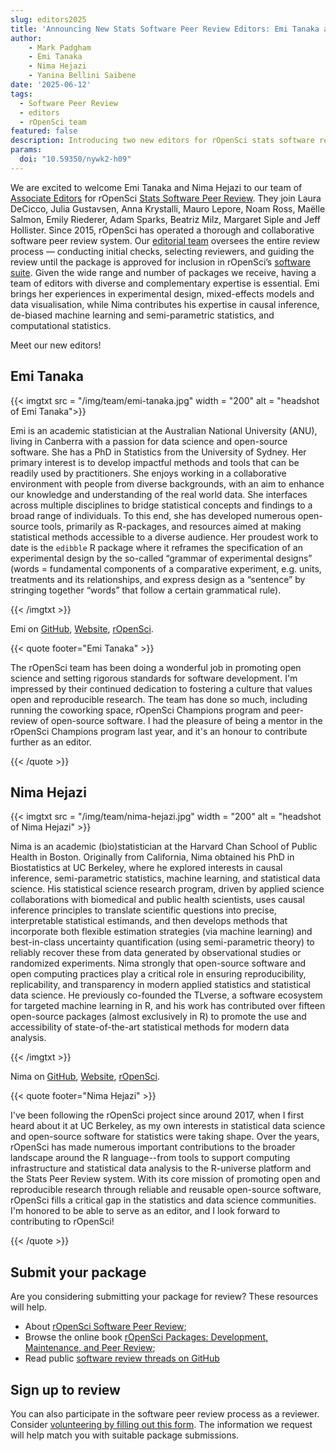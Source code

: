 ```yaml
---
slug: editors2025
title: 'Announcing New Stats Software Peer Review Editors: Emi Tanaka and Nima Hejazi'
author:
    - Mark Padgham
    - Emi Tanaka
    - Nima Hejazi
    - Yanina Bellini Saibene
date: '2025-06-12'
tags:
  - Software Peer Review
  - editors
  - rOpenSci team
featured: false
description: Introducing two new editors for rOpenSci stats software review
params:
  doi: "10.59350/nywk2-h09"
---
```

We are excited to welcome Emi Tanaka and Nima Hejazi to our team of [Associate Editors](/software-review/#editors) for rOpenSci [Stats Software Peer Review](/software-review/).
They join Laura DeCicco, Julia Gustavsen, Anna Krystalli, Mauro Lepore, Noam Ross, Maëlle Salmon, Emily Riederer, Adam Sparks, Beatriz Milz, Margaret Siple and Jeff Hollister.
Since 2015, rOpenSci has operated a thorough and collaborative software peer review system.
Our [editorial team](https://devguide.ropensci.org/editorguide.html) oversees the entire review process — conducting initial checks, selecting reviewers, and guiding the review until the package is approved for inclusion in rOpenSci’s [software suite](https://ropensci.org/packages/).
Given the wide range and number of packages we receive, having a team of editors with diverse and complementary expertise is essential.
Emi brings her experiences in experimental design, mixed-effects models and data visualisation, while Nima contributes his expertise in causal inference, de-biased machine learning and semi-parametric statistics, and computational statistics.

Meet our new editors!

## Emi Tanaka

{{< imgtxt src = "/img/team/emi-tanaka.jpg" width = "200" alt = "headshot of Emi Tanaka">}}

Emi is an academic statistician at the Australian National University (ANU), living in Canberra with a passion for data science and open-source software.
She has a PhD in Statistics from the University of Sydney. Her primary interest is to develop impactful methods and tools that can be readily used by practitioners. She enjoys working in a collaborative environment with people from diverse backgrounds, with an aim to enhance our knowledge and understanding of the real world data. She interfaces across multiple disciplines to bridge statistical concepts and findings to a broad range of individuals. To this end, she has developed numerous open-source tools, primarily as R-packages, and resources aimed at making statistical methods accessible to a diverse audience. Her proudest work to date is the `edibble` R package where it reframes the specification of an experimental design by the so-called “grammar of experimental designs” (words = fundamental components of a comparative experiment, e.g. units, treatments and its relationships, and express design as a “sentence” by stringing together “words” that follow a certain grammatical rule).

{{< /imgtxt >}}

Emi on [GitHub](), [Website](), [rOpenSci](/author/emi-tanaka/).

{{< quote footer="Emi Tanaka" >}}

The rOpenSci team has been doing a wonderful job in promoting open science and setting rigorous standards for software development. I'm impressed by their continued dedication to fostering a culture that values open and reproducible research. The team has done so much, including running the coworking space, rOpenSci Champions program and peer-review of open-source software. I had the pleasure of being a mentor in the rOpenSci Champions program last year, and it's an honour to contribute further as an editor.

{{< /quote >}}

## Nima Hejazi

{{< imgtxt src = "/img/team/nima-hejazi.jpg" width = "200" alt = "headshot of Nima Hejazi" >}}

Nima is an academic (bio)statistician at the Harvard Chan School of Public
Health in Boston. Originally from California, Nima obtained his PhD in
Biostatistics at UC Berkeley, where he explored interests in causal inference,
semi-parametric statistics, machine learning, and statistical data science. His
statistical science research program, driven by applied science collaborations
with biomedical and public health scientists, uses causal inference principles
to translate scientific questions into precise, interpretable statistical
estimands, and then develops methods that incorporate both flexible estimation
strategies (via machine learning) and best-in-class uncertainty quantification
(using semi-parametric theory) to reliably recover these from data generated by
observational studies or randomized experiments. Nima strongly that open-source
software and open computing practices play a critical role in ensuring
reproducibility, replicability, and transparency in modern applied statistics
and statistical data science. He previously co-founded the TLverse, a software
ecosystem for targeted machine learning in R, and his work has contributed over
fifteen open-source packages (almost exclusively in R) to promote the use and
accessibility of state-of-the-art statistical methods for modern data analysis.

{{< /imgtxt >}}

Nima on [GitHub](https://github.com/nhejazi), [Website](https://nimahejazi.org), [rOpenSci](/author/nima-hejazi/).

{{< quote footer="Nima Hejazi" >}}

I've been following the rOpenSci project since around 2017, when I first heard
about it at UC Berkeley, as my own interests in statistical data science and
open-source software for statistics were taking shape. Over the years, rOpenSci
has made numerous important contributions to the broader landscape around the R
language--from tools to support computing infrastructure and statistical data
analysis to the R-universe platform and the Stats Peer Review system. With its
core mission of promoting open and reproducible research through reliable and
reusable open-source software, rOpenSci fills a critical gap in the statistics
and data science communities. I'm honored to be able to serve as an editor, and
I look forward to contributing to rOpenSci!

{{< /quote >}}

## Submit your package

Are you considering submitting your package for review? These resources will help.

- About [rOpenSci Software Peer Review](/software-review/);
- Browse the online book [rOpenSci Packages: Development, Maintenance, and Peer Review](https://devguide.ropensci.org/);
- Read public [software review threads on GitHub](https://github.com/ropensci/software-review/issues)

## Sign up to review

You can also participate in the software peer review process as a reviewer. Consider [volunteering by filling out this form](https://airtable.com/app8dssb6a7PG6Vwj/shrnfDI2S9uuyxtDw).  The information we request will help match you with suitable package submissions.
